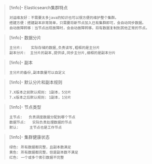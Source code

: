 
> [!info]- Elasticsearch集群特点
> 
> ```
> 对运维友好：不需要太多java的知识也可以很方便的维护整个集群。
> 搭建方便：搭建副本非常简单，只需要将新节点加入已有集群即可，会自动同步数据。
> 自动故障转移：当节点出现故障时，会自动故障转移，将有数据复制到其他正常的节点。
> ```

> [!info]- 数据分片
> 
> ```
> 主分片:	  实际存储的数据,负责读写,粗框的是主分片
> 副本分片:	 主分片的副本,提供读,同步主分片,细框的是副本分片
> ```

> [!info]- 副本
> 
> ```
> 主分片的备份,副本数量可以自定义
> ```

> [!info]- 默认分片和副本规则
> 
> ```
> 7.X版本之前默认规则: 1副本，5分片
> 7.x版本之后默认规则: 1副本，1分片
> ```

> [!info]- 节点类型
> 
> ```
> 主节点:	 负责调度数据分配到哪个节点
> 数据节点:   实际负责处理数据的节点
> 默认: 	  主节点也是工作节点
> ```

> [!info]- 集群健康状态
> 
> ```
> 绿色: 所有数据都完整，且副本数满足
> 黄色: 所有数据都完整，但是副本数不满足
> 红色: 一个或多个索引数据不完整
> ```